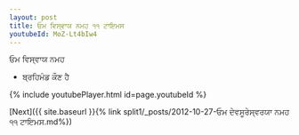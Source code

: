 ```yaml
---
layout: post
title: ਓਮ ਵਿਸ੍ਵਾਯ ਨਮਹ ੧੧ ਟਾਇਮਸ
youtubeId: MoZ-Lt4bIw4
---
```

 
 
 ਓਮ ਵਿਸ੍ਵਾਯ ਨਮਹ  
 
 -  ਬ੍ਰਹਿਮੰਡ ਕੌਣ ਹੈ 
 
  
 
  
 
 
 
 
 
 


{% include youtubePlayer.html id=page.youtubeId %}
 
[Next]({{ site.baseurl }}{% link  split1/_posts/2012-10-27-ਓਮ ਦੇਵਸੂਰੇਸ੍ਵਰਯਾ ਨਮਹ ੧੧ ਟਾਇਮਸ.md%})
 
